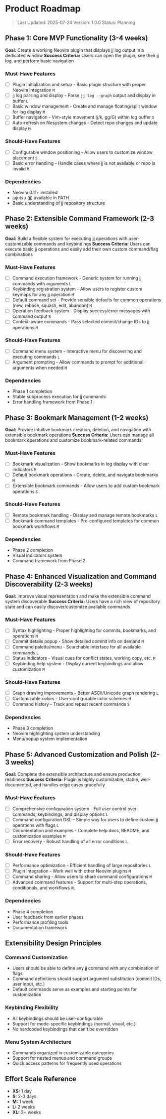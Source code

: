 # Product Roadmap

> Last Updated: 2025-07-24
> Version: 1.0.0
> Status: Planning

## Phase 1: Core MVP Functionality (3-4 weeks)

**Goal:** Create a working Neovim plugin that displays jj log output in a dedicated window
**Success Criteria:** Users can open the plugin, see their jj log, and perform basic navigation

### Must-Have Features

- [ ] Plugin initialization and setup - Basic plugin structure with proper Neovim integration `M`
- [ ] jj log parsing and display - Parse `jj log --graph` output and display in buffer `L`
- [ ] Basic window management - Create and manage floating/split window for log display `M`
- [ ] Buffer navigation - Vim-style movement (j/k, gg/G) within log buffer `S`
- [ ] Auto-refresh on filesystem changes - Detect repo changes and update display `M`

### Should-Have Features

- [ ] Configurable window positioning - Allow users to customize window placement `S`
- [ ] Basic error handling - Handle cases where jj is not available or repo is invalid `M`

### Dependencies

- Neovim 0.11+ installed
- jujutsu (jj) available in PATH
- Basic understanding of jj repository structure

## Phase 2: Extensible Command Framework (2-3 weeks)

**Goal:** Build a flexible system for executing jj operations with user-customizable commands and keybindings
**Success Criteria:** Users can execute basic jj operations and easily add their own custom command/flag combinations

### Must-Have Features

- [ ] Command execution framework - Generic system for running jj commands with arguments `L`
- [ ] Keybinding registration system - Allow users to register custom keymaps for any jj operation `M`
- [ ] Default command set - Provide sensible defaults for common operations (new, rebase, squash, edit, abandon) `M`
- [ ] Operation feedback system - Display success/error messages with command output `S`
- [ ] Context-aware commands - Pass selected commit/change IDs to jj operations `M`

### Should-Have Features

- [ ] Command menu system - Interactive menu for discovering and executing commands `L`
- [ ] Argument prompting - Allow commands to prompt for additional arguments when needed `M`

### Dependencies

- Phase 1 completion
- Stable subprocess execution for jj commands
- Error handling framework from Phase 1

## Phase 3: Bookmark Management (1-2 weeks)

**Goal:** Provide intuitive bookmark creation, deletion, and navigation with extensible bookmark operations
**Success Criteria:** Users can manage all bookmark operations and customize bookmark-related commands

### Must-Have Features

- [ ] Bookmark visualization - Show bookmarks in log display with clear indicators `M`
- [ ] Default bookmark operations - Create, delete, and navigate bookmarks `M`
- [ ] Extensible bookmark commands - Allow users to add custom bookmark operations `S`

### Should-Have Features

- [ ] Remote bookmark handling - Display and manage remote bookmarks `L`
- [ ] Bookmark command templates - Pre-configured templates for common bookmark workflows `M`

### Dependencies

- Phase 2 completion
- Visual indicators system
- Command framework from Phase 2

## Phase 4: Enhanced Visualization and Command Discoverability (2-3 weeks)

**Goal:** Improve visual representation and make the extensible command system discoverable
**Success Criteria:** Users have a rich view of repository state and can easily discover/customize available commands

### Must-Have Features

- [ ] Syntax highlighting - Proper highlighting for commits, bookmarks, and operations `M`
- [ ] Commit details popup - Show detailed commit info on demand `M`
- [ ] Command palette/menu - Searchable interface for all available commands `L`
- [ ] Status indicators - Visual cues for conflict states, working copy, etc. `M`
- [ ] Keybinding help system - Display current keybindings and allow customization `M`

### Should-Have Features

- [ ] Graph drawing improvements - Better ASCII/Unicode graph rendering `L`
- [ ] Customizable colors - User-configurable color schemes `M`
- [ ] Command history - Track and repeat recent commands `S`

### Dependencies

- Phase 3 completion
- Neovim highlighting system understanding
- Menu/popup system implementation

## Phase 5: Advanced Customization and Polish (2-3 weeks)

**Goal:** Complete the extensible architecture and ensure production readiness
**Success Criteria:** Plugin is highly customizable, stable, well-documented, and handles edge cases gracefully

### Must-Have Features

- [ ] Comprehensive configuration system - Full user control over commands, keybindings, and display options `L`
- [ ] Command configuration DSL - Simple way for users to define custom jj operations with flags `L`
- [ ] Documentation and examples - Complete help docs, README, and customization examples `M`
- [ ] Error recovery - Robust handling of all error conditions `L`

### Should-Have Features

- [ ] Performance optimization - Efficient handling of large repositories `L`
- [ ] Plugin integration - Work well with other Neovim plugins `M`
- [ ] Command sharing - Allow users to share command configurations `M`
- [ ] Advanced command features - Support for multi-step operations, conditionals, and workflows `XL`

### Dependencies

- Phase 4 completion
- User feedback from earlier phases
- Performance profiling tools
- Documentation framework

## Extensibility Design Principles

### Command Customization
- Users should be able to define any jj command with any combination of flags
- Command definitions should support argument substitution (commit IDs, user input, etc.)
- Default commands serve as examples and starting points for customization

### Keybinding Flexibility
- All keybindings should be user-configurable
- Support for mode-specific keybindings (normal, visual, etc.)
- No hardcoded keybindings that can't be overridden

### Menu System Architecture
- Commands organized in customizable categories
- Support for nested menus and command groups
- Quick access patterns for frequently used operations

## Effort Scale Reference

- **XS:** 1 day
- **S:** 2-3 days  
- **M:** 1 week
- **L:** 2 weeks
- **XL:** 3+ weeks